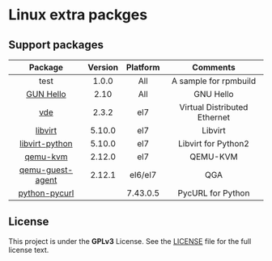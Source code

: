 Linux extra packges
===================

## Support packages

|    Package   |   Version     |    Platform    |    Comments    |
|:------------:|:-------------:|:--------------:|:--------------:|
| test | 1.0.0 | All | A sample for rpmbuild |
| [GUN Hello](https://www.gnu.org/software/hello/) | 2.10 | All | GNU Hello |
| [vde](https://github.com/virtualsquare/vde-2) | 2.3.2 | el7 | Virtual Distributed Ethernet |
| [libvirt](https://libvirt.org/) | 5.10.0 | el7 | Libvirt |
| [libvirt-python](https://github.com/libvirt/libvirt-python) | 5.10.0 | el7 | Libvirt for Python2 |
| [qemu-kvm](https://www.qemu.org/download/) | 2.12.0 | el7 | QEMU-KVM |
| [qemu-guest-agent](https://wiki.qemu.org/Features/GuestAgent) | 2.12.1 | el6/el7 | QGA |
| [python-pycurl](https://github.com/pycurl/pycurl)| | 7.43.0.5 | PycURL for Python |


## License

This project is under the **GPLv3** License. See the [LICENSE](LICENSE) file for the full license text.


